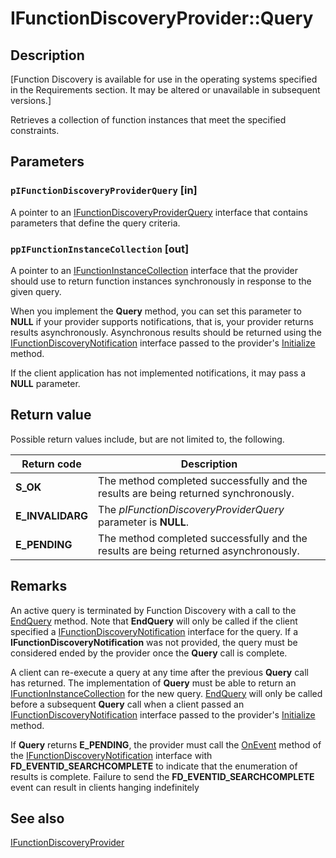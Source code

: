 # IFunctionDiscoveryProvider::Query

## Description

[Function Discovery is available for use in the operating systems specified in the Requirements section. It may be altered or unavailable in subsequent versions.]

Retrieves a collection of function instances that meet the specified constraints.

## Parameters

### `pIFunctionDiscoveryProviderQuery` [in]

A pointer to an [IFunctionDiscoveryProviderQuery](https://learn.microsoft.com/windows/desktop/api/functiondiscoveryprovider/nn-functiondiscoveryprovider-ifunctiondiscoveryproviderquery) interface that contains parameters that define the query criteria.

### `ppIFunctionInstanceCollection` [out]

A pointer to an [IFunctionInstanceCollection](https://learn.microsoft.com/windows/desktop/api/functiondiscoveryapi/nn-functiondiscoveryapi-ifunctioninstancecollection) interface that the provider should use to return function instances synchronously in response to the given query.

When you implement the **Query** method, you can set this parameter to **NULL** if your provider supports notifications, that is, your provider returns results asynchronously. Asynchronous results should be returned using the [IFunctionDiscoveryNotification](https://learn.microsoft.com/windows/desktop/api/functiondiscoveryapi/nn-functiondiscoveryapi-ifunctiondiscoverynotification) interface passed to the provider's [Initialize](https://learn.microsoft.com/windows/desktop/api/functiondiscoveryprovider/nf-functiondiscoveryprovider-ifunctiondiscoveryprovider-initialize) method.

If the client application has not implemented notifications, it may pass a **NULL** parameter.

## Return value

Possible return values include, but are not limited to, the following.

| Return code | Description |
| --- | --- |
| **S_OK** | The method completed successfully and the results are being returned synchronously. |
| **E_INVALIDARG** | The *pIFunctionDiscoveryProviderQuery* parameter is **NULL**. |
| **E_PENDING** | The method completed successfully and the results are being returned asynchronously. |

## Remarks

An active query is terminated by Function Discovery with a call to the [EndQuery](https://learn.microsoft.com/windows/desktop/api/functiondiscoveryprovider/nf-functiondiscoveryprovider-ifunctiondiscoveryprovider-endquery) method. Note that **EndQuery** will only be called if the client specified a [IFunctionDiscoveryNotification](https://learn.microsoft.com/windows/desktop/api/functiondiscoveryapi/nn-functiondiscoveryapi-ifunctiondiscoverynotification) interface for the query. If a **IFunctionDiscoveryNotification** was not provided, the query must be considered ended by the provider once the **Query** call is complete.

A client can re-execute a query at any time after the previous **Query** call has returned. The implementation of **Query** must be able to return an [IFunctionInstanceCollection](https://learn.microsoft.com/windows/desktop/api/functiondiscoveryapi/nn-functiondiscoveryapi-ifunctioninstancecollection) for the new query. [EndQuery](https://learn.microsoft.com/windows/desktop/api/functiondiscoveryprovider/nf-functiondiscoveryprovider-ifunctiondiscoveryprovider-endquery) will only be called before a subsequent **Query** call when a client passed an [IFunctionDiscoveryNotification](https://learn.microsoft.com/windows/desktop/api/functiondiscoveryapi/nn-functiondiscoveryapi-ifunctiondiscoverynotification) interface passed to the provider's [Initialize](https://learn.microsoft.com/windows/desktop/api/functiondiscoveryprovider/nf-functiondiscoveryprovider-ifunctiondiscoveryprovider-initialize) method.

If **Query** returns **E_PENDING**, the provider must call the [OnEvent](https://learn.microsoft.com/windows/desktop/api/functiondiscoveryapi/nf-functiondiscoveryapi-ifunctiondiscoverynotification-onevent) method of the [IFunctionDiscoveryNotification](https://learn.microsoft.com/windows/desktop/api/functiondiscoveryapi/nn-functiondiscoveryapi-ifunctiondiscoverynotification) interface with **FD_EVENTID_SEARCHCOMPLETE** to indicate that the enumeration of results is complete. Failure to send the **FD_EVENTID_SEARCHCOMPLETE** event can result in clients hanging indefinitely

## See also

[IFunctionDiscoveryProvider](https://learn.microsoft.com/windows/desktop/api/functiondiscoveryprovider/nn-functiondiscoveryprovider-ifunctiondiscoveryprovider)